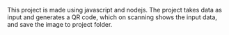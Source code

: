This project is made using javascript and nodejs.
The project takes data as input and generates a QR code, which on scanning shows the input data, and save the image to project folder.
